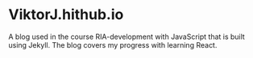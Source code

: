 # ViktorJ.hithub.io

A blog used in the course RIA-development with JavaScript that is built using Jekyll. The blog covers my progress with learning React.
